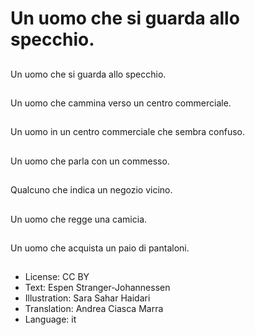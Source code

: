 # Un uomo che si guarda allo specchio.

##
Un uomo che si guarda allo specchio.

##
Un uomo che cammina verso un centro commerciale.

##
Un uomo in un centro commerciale che sembra confuso.

##
Un uomo che parla con un commesso.

##
Qualcuno che indica un negozio vicino.

##
Un uomo che regge una camicia.

##
Un uomo che acquista un paio di pantaloni.

##
* License: CC BY
* Text: Espen Stranger-Johannessen
* Illustration: Sara Sahar Haidari
* Translation: Andrea Ciasca Marra
* Language: it
